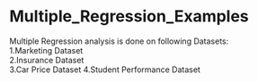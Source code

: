 # Multiple_Regression_Examples
Multiple Regression analysis is done on following Datasets:                                                                                                                            
1.Marketing Dataset                                                                                                                                                                  
2.Insurance Dataset                                                                                                                                                                  
3.Car Price Dataset                                                                                                                                                                  4.Student Performance Dataset
